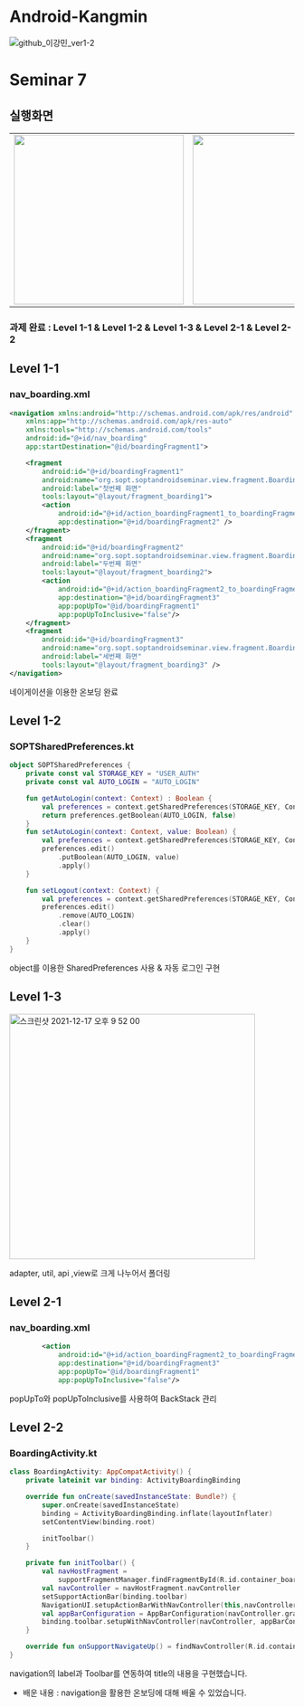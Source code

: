 # Android-Kangmin
![github_이강민_ver1-2](https://user-images.githubusercontent.com/70698151/135753336-a63f05c3-d45e-467f-9c0e-39fcb3f33cca.png)
# Seminar 7
## 실행화면
<table>
    <td><img width="300" src="https://user-images.githubusercontent.com/56147398/146546541-3081de4b-8977-4352-808f-62e684c07f2e.gif"></td>
    <td><img width="300" src="https://user-images.githubusercontent.com/56147398/146546597-9a360d8a-bc26-48d1-b7c6-1976820ed654.gif"></td>
    <td><img width="300" src="https://user-images.githubusercontent.com/56147398/146546605-da9bb0bf-67ac-480b-bdd8-007325a16707.gif"></td>
  </tr>
</table>

### 과제 완료 : Level 1-1 & Level 1-2 & Level 1-3 & Level 2-1 & Level 2-2

## Level 1-1

### nav_boarding.xml
```xml
<navigation xmlns:android="http://schemas.android.com/apk/res/android"
    xmlns:app="http://schemas.android.com/apk/res-auto"
    xmlns:tools="http://schemas.android.com/tools"
    android:id="@+id/nav_boarding"
    app:startDestination="@id/boardingFragment1">

    <fragment
        android:id="@+id/boardingFragment1"
        android:name="org.sopt.soptandroidseminar.view.fragment.BoardingFragment1"
        android:label="첫번째 화면"
        tools:layout="@layout/fragment_boarding1">
        <action
            android:id="@+id/action_boardingFragment1_to_boardingFragment2"
            app:destination="@+id/boardingFragment2" />
    </fragment>
    <fragment
        android:id="@+id/boardingFragment2"
        android:name="org.sopt.soptandroidseminar.view.fragment.BoardingFragment2"
        android:label="두번째 화면"
        tools:layout="@layout/fragment_boarding2">
        <action
            android:id="@+id/action_boardingFragment2_to_boardingFragment3"
            app:destination="@+id/boardingFragment3"
            app:popUpTo="@id/boardingFragment1"
            app:popUpToInclusive="false"/>
    </fragment>
    <fragment
        android:id="@+id/boardingFragment3"
        android:name="org.sopt.soptandroidseminar.view.fragment.BoardingFragment3"
        android:label="세번째 화면"
        tools:layout="@layout/fragment_boarding3" />
</navigation>
```
네이게이션을 이용한 온보딩 완료

## Level 1-2
### SOPTSharedPreferences.kt
```kotlin
object SOPTSharedPreferences {
    private const val STORAGE_KEY = "USER_AUTH"
    private const val AUTO_LOGIN = "AUTO_LOGIN"

    fun getAutoLogin(context: Context) : Boolean {
        val preferences = context.getSharedPreferences(STORAGE_KEY, Context.MODE_PRIVATE)
        return preferences.getBoolean(AUTO_LOGIN, false)
    }
    fun setAutoLogin(context: Context, value: Boolean) {
        val preferences = context.getSharedPreferences(STORAGE_KEY, Context.MODE_PRIVATE)
        preferences.edit()
            .putBoolean(AUTO_LOGIN, value)
            .apply()
    }

    fun setLogout(context: Context) {
        val preferences = context.getSharedPreferences(STORAGE_KEY, Context.MODE_PRIVATE)
        preferences.edit()
            .remove(AUTO_LOGIN)
            .clear()
            .apply()
    }
}
```
object를 이용한 SharedPreferences 사용 & 자동 로그인 구현

## Level 1-3
<img width="434" alt="스크린샷 2021-12-17 오후 9 52 00" src="https://user-images.githubusercontent.com/56147398/146547424-4dde5fae-e934-434f-ad91-ad22b8327aec.png">

adapter, util, api ,view로 크게 나누어서 폴더링


## Level 2-1
### nav_boarding.xml
```xml
        <action
            android:id="@+id/action_boardingFragment2_to_boardingFragment3"
            app:destination="@+id/boardingFragment3"
            app:popUpTo="@id/boardingFragment1"
            app:popUpToInclusive="false"/>
```
popUpTo와 popUpToInclusive를 사용하여 BackStack 관리

## Level 2-2
### BoardingActivity.kt
```kotlin
class BoardingActivity: AppCompatActivity() {
    private lateinit var binding: ActivityBoardingBinding

    override fun onCreate(savedInstanceState: Bundle?) {
        super.onCreate(savedInstanceState)
        binding = ActivityBoardingBinding.inflate(layoutInflater)
        setContentView(binding.root)

        initToolbar()
    }

    private fun initToolbar() {
        val navHostFragment =
            supportFragmentManager.findFragmentById(R.id.container_boarding) as NavHostFragment
        val navController = navHostFragment.navController
        setSupportActionBar(binding.toolbar)
        NavigationUI.setupActionBarWithNavController(this,navController)
        val appBarConfiguration = AppBarConfiguration(navController.graph)
        binding.toolbar.setupWithNavController(navController, appBarConfiguration)
    }

    override fun onSupportNavigateUp() = findNavController(R.id.container_boarding).navigateUp()
}
```
navigation의 label과 Toolbar를 연동하여 title의 내용을 구현했습니다.

- 배운 내용 : navigation을 활용한 온보딩에 대해 배울 수 있었습니다.